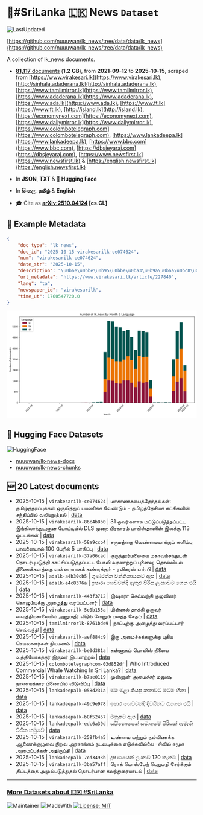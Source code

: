 # 📄#SriLanka 🇱🇰 News `Dataset`

![LastUpdated](https://img.shields.io/badge/last_updated-2025--10--16_01:46:44-green)

[https://github.com/nuuuwan/lk_news/tree/data/data/lk_news](https://github.com/nuuuwan/lk_news/tree/data/data/lk_news)

A collection of lk_news documents.

- [**81,117** documents](https://github.com/nuuuwan/lk_news/tree/data/data/lk_news) (**1.2 GB**), from **2021-09-12** to **2025-10-15**, scraped from [https://www.virakesari.lk](https://www.virakesari.lk), [http://sinhala.adaderana.lk](http://sinhala.adaderana.lk), [https://www.tamilmirror.lk](https://www.tamilmirror.lk), [https://www.adaderana.lk](https://www.adaderana.lk), [https://www.ada.lk](https://www.ada.lk), [https://www.ft.lk](https://www.ft.lk), [http://island.lk](http://island.lk), [https://economynext.com](https://economynext.com), [https://www.dailymirror.lk](https://www.dailymirror.lk), [https://www.colombotelegraph.com](https://www.colombotelegraph.com), [https://www.lankadeepa.lk](https://www.lankadeepa.lk), [https://www.bbc.com](https://www.bbc.com), [https://dbsjeyaraj.com](https://dbsjeyaraj.com), [https://www.newsfirst.lk](https://www.newsfirst.lk) & [https://english.newsfirst.lk](https://english.newsfirst.lk)

- In **JSON**, **TXT** & **🤗 Hugging Face**

- In **සිංහල**, **தமிழ்** & **English**

- 🎓 Cite as **[arXiv:2510.04124](https://arxiv.org/abs/2510.04124) [cs.CL]**

## 📝 Example Metadata

```json
{
    "doc_type": "lk_news",
    "doc_id": "2025-10-15-virakesarilk-ce074624",
    "num": "virakesarilk-ce074624",
    "date_str": "2025-10-15",
    "description": "\u0bae\u0bbe\u0b95\u0bbe\u0ba3\u0b9a\u0baa\u0bc8\u0ba4\u0bcd\u0ba4\u0bc7\u0bb0\u0bcd\u0ba4\u0bb2\u0bcd\u0b95\u0bb3\u0bcd: \u0ba4\u0bae\u0bbf\u0bb4\u0bcd\u0ba4\u0bcd\u0ba4\u0bb0\u0baa\u0bcd\u0baa\u0bc1\u0b95\u0bcd\u0b95\u0bb3\u0bcd \u0b92\u0bb0\u0bc1\u0bae\u0bbf\u0ba4\u0bcd\u0ba4\u0bc1\u0baa\u0bcd \u0baa\u0baf\u0ba3\u0bbf\u0b95\u0bcd\u0b95 \u0bb5\u0bc7\u0ba3\u0bcd\u0b9f\u0bc1\u0bae\u0bcd - \u0ba4\u0bae\u0bbf\u0bb4\u0bcd\u0ba4\u0bcd\u0ba4\u0bc7\u0b9a\u0bbf\u0baf\u0b95\u0bcd \u0b95\u0b9f\u0bcd\u0b9a\u0bbf\u0b95\u0bb3\u0bbf\u0ba9\u0bcd \u0b9a\u0ba8\u0bcd\u0ba4\u0bbf\u0baa\u0bcd\u0baa\u0bbf\u0bb2\u0bcd \u0bb5\u0bb2\u0bbf\u0baf\u0bc1\u0bb1\u0bc1\u0ba4\u0bcd\u0ba4\u0bb2\u0bcd",
    "url_metadata": "https://www.virakesari.lk/article/227840",
    "lang": "ta",
    "newspaper_id": "virakesarilk",
    "time_ut": 1760547720.0
}
```

![Chart](https://raw.githubusercontent.com/nuuuwan/lk_news/refs/heads/data/data/lk_news/docs_by_month_and_lang.png)

## 🤗 Hugging Face Datasets

![HuggingFace](https://img.shields.io/badge/-HuggingFace-FDEE21?style=for-the-badge&logo=HuggingFace)

- [nuuuwan/lk-news-docs](https://huggingface.co/datasets/nuuuwan/lk-news-docs)
- [nuuuwan/lk-news-chunks](https://huggingface.co/datasets/nuuuwan/lk-news-chunks)

## 🆕 20 Latest documents

- 2025-10-15 | `virakesarilk-ce074624` | மாகாணசபைத்தேர்தல்கள்: தமிழ்த்தரப்புக்கள் ஒருமித்துப் பயணிக்க வேண்டும் - தமிழ்த்தேசியக் கட்சிகளின் சந்திப்பில் வலியுறுத்தல் | [data](https://github.com/nuuuwan/lk_news/tree/data/data/lk_news/2020s/2025/2025-10-15-virakesarilk-ce074624)
- 2025-10-15 | `virakesarilk-86c4b8b0` | 31 ஓவர்களாக மட்டுப்படுத்தப்பட்ட இங்கிலாந்துடனான போட்டியில் DLS முறை பிரகாரம் பாகிஸ்தானின் இலக்கு 113 ஓட்டங்கள் | [data](https://github.com/nuuuwan/lk_news/tree/data/data/lk_news/2020s/2025/2025-10-15-virakesarilk-86c4b8b0)
- 2025-10-15 | `virakesarilk-58a9ccb4` | சருமத்தை வெண்மையாக்கும் களிம்பு பாவனையால் 100 பேரில் 5 பாதிப்பு | [data](https://github.com/nuuuwan/lk_news/tree/data/data/lk_news/2020s/2025/2025-10-15-virakesarilk-58a9ccb4)
- 2025-10-15 | `virakesarilk-37a06cad` | குருந்தூர்மலையை மகாவம்சந்துடன் தொடர்புபடுத்தி காட்சிப்படுத்தப்பட்ட போலி வரலாற்றுப் புனைவு; தொல்லியல் திணைக்களத்தை வன்மையாகக் கண்டிக்கும் - ரவிகரன் எம்.பி | [data](https://github.com/nuuuwan/lk_news/tree/data/data/lk_news/2020s/2025/2025-10-15-virakesarilk-37a06cad)
- 2025-10-15 | `adalk-a4b30cb5` | ගුණරත්න වන්නිනායකට ඇප | [data](https://github.com/nuuuwan/lk_news/tree/data/data/lk_news/2020s/2025/2025-10-15-adalk-a4b30cb5)
- 2025-10-15 | `adalk-e4c8376a` | ඉෂාරා සෙව්වන්දි ඇතුළු පිරිස ලංකාවට ගෙන එයි | [data](https://github.com/nuuuwan/lk_news/tree/data/data/lk_news/2020s/2025/2025-10-15-adalk-e4c8376a)
- 2025-10-15 | `virakesarilk-443f3712` | இஷாரா செவ்வந்தி குழுவினர் கொழும்புக்கு அழைத்து வரப்பட்டனர் | [data](https://github.com/nuuuwan/lk_news/tree/data/data/lk_news/2020s/2025/2025-10-15-virakesarilk-443f3712)
- 2025-10-15 | `virakesarilk-5c0b155a` | மின்னல் தாக்கி ஒருவர்  வைத்தியசாலையில் அனுமதி; வீடும் வேனும் பலத்த சேதம் | [data](https://github.com/nuuuwan/lk_news/tree/data/data/lk_news/2020s/2025/2025-10-15-virakesarilk-5c0b155a)
- 2025-10-15 | `tamilmirrorlk-8761bde9` | நாட்டிற்கு அழைத்து வரப்பட்டார் செவ்வந்தி | [data](https://github.com/nuuuwan/lk_news/tree/data/data/lk_news/2020s/2025/2025-10-15-tamilmirrorlk-8761bde9)
- 2025-10-15 | `virakesarilk-aef884c9` | இரு அமைச்சுக்களுக்கு புதிய செயலாளர்கள் நியமனம் | [data](https://github.com/nuuuwan/lk_news/tree/data/data/lk_news/2020s/2025/2025-10-15-virakesarilk-aef884c9)
- 2025-10-15 | `virakesarilk-be0d381a` | சுன்னாகம் பொலிஸ் நிலைய உத்தியோகத்தர் இருவர் இடமாற்றம் | [data](https://github.com/nuuuwan/lk_news/tree/data/data/lk_news/2020s/2025/2025-10-15-virakesarilk-be0d381a)
- 2025-10-15 | `colombotelegraphcom-03d852df` | Who Introduced Commercial Whale Watching In Sri Lanka? | [data](https://github.com/nuuuwan/lk_news/tree/data/data/lk_news/2020s/2025/2025-10-15-colombotelegraphcom-03d852df)
- 2025-10-15 | `virakesarilk-b7ae0119` | முன்னாள் அமைச்சர் மனுஷ நாணயக்கார பிணையில் விடுவிப்பு | [data](https://github.com/nuuuwan/lk_news/tree/data/data/lk_news/2020s/2025/2025-10-15-virakesarilk-b7ae0119)
- 2025-10-15 | `lankadeepalk-058d231a` | මම මළා කියපු කතාවට මටම හිනා | [data](https://github.com/nuuuwan/lk_news/tree/data/data/lk_news/2020s/2025/2025-10-15-lankadeepalk-058d231a)
- 2025-10-15 | `lankadeepalk-49c9e978` | ඉෂාර සෙව්වන්දි දිවයිනට රැගෙන එයි | [data](https://github.com/nuuuwan/lk_news/tree/data/data/lk_news/2020s/2025/2025-10-15-lankadeepalk-49c9e978)
- 2025-10-15 | `lankadeepalk-b8f52457` | මනූෂට ඇප | [data](https://github.com/nuuuwan/lk_news/tree/data/data/lk_news/2020s/2025/2025-10-15-lankadeepalk-b8f52457)
- 2025-10-15 | `lankadeepalk-edc6a39d` | සයිනොපෙක් සමාගමේ පිරිසක් ඇමැති විජිත හමුවේ | [data](https://github.com/nuuuwan/lk_news/tree/data/data/lk_news/2020s/2025/2025-10-15-lankadeepalk-edc6a39d)
- 2025-10-15 | `virakesarilk-258fb4a5` | உண்மை மற்றும் நல்லிணக்க ஆணைக்குழுவை நிறுவ அரசாங்கம் நடவடிக்கை எடுக்கவில்லை -சிவில் சமூக அமைப்புக்கள் அதிருப்தி | [data](https://github.com/nuuuwan/lk_news/tree/data/data/lk_news/2020s/2025/2025-10-15-virakesarilk-258fb4a5)
- 2025-10-15 | `lankadeepalk-7cd3493b` | දූෂණයෙන් ලංකාව 120 තැනට | [data](https://github.com/nuuuwan/lk_news/tree/data/data/lk_news/2020s/2025/2025-10-15-lankadeepalk-7cd3493b)
- 2025-10-15 | `virakesarilk-3ba57aff` | ரொக் பொஸ்பேற் பெறுமதி சேர்க்கும் திட்டத்தை அமுல்படுத்துதல் தொடர்பான கலந்துரையாடல் | [data](https://github.com/nuuuwan/lk_news/tree/data/data/lk_news/2020s/2025/2025-10-15-virakesarilk-3ba57aff)

---

### [More Datasets about 🇱🇰 #SriLanka](https://github.com/nuuuwan/lk_datasets)

![Maintainer](https://img.shields.io/badge/maintainer-nuuuwan-red)
![MadeWith](https://img.shields.io/badge/made_with-python-blue)
[![License: MIT](https://img.shields.io/badge/License-MIT-yellow.svg)](https://opensource.org/licenses/MIT)
